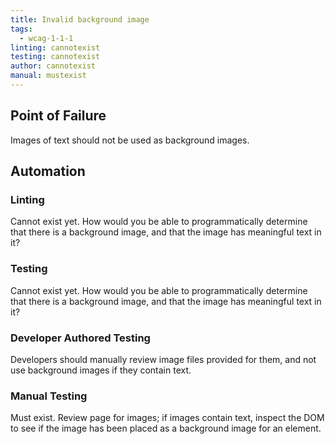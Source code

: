 ```yaml
---
title: Invalid background image
tags: 
  - wcag-1-1-1
linting: cannotexist 
testing: cannotexist
author: cannotexist
manual: mustexist
---
```


## Point of Failure

Images of text should not be used as background images.

## Automation

### Linting

Cannot exist yet. How would you be able to programmatically determine that there is a background image, and that the image has meaningful text in it?

### Testing

Cannot exist yet. How would you be able to programmatically determine that there is a background image, and that the image has meaningful text in it?

### Developer Authored Testing

Developers should manually review image files provided for them, and not use background images if they contain text.

### Manual Testing

Must exist. Review page for images; if images contain text, inspect the DOM to see if the image has been placed as a background image for an element.
